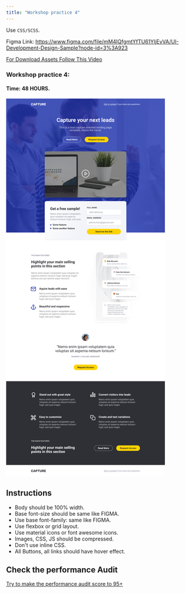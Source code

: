 ```yaml
---
title: "Workshop practice 4"
---
```


Use `CSS/SCSS`.

Figma Link: https://www.figma.com/file/mM4IQfgmtYfTU61YljEvVA/UI-Development-Design-Sample?node-id=3%3A923

[For Download Assets Follow This Video](https://www.youtube.com/watch?v=NpzL1MONwaw)
### Workshop practice 4: 
#### Time: 48 HOURS.

![workshop4 Neoito](/workshop4.png)

## Instructions 
* Body should be 100% width.
* Base font-size should be same like FIGMA.
* Use base font-family: same like FIGMA.
* Use flexbox or grid layout.
* Use material icons or font awesome icons.
* Images, CSS, JS should be compressed.
* Don't use inline CSS.
* All Buttons, all links should have hover effect.

## Check the performance Audit
[Try to make the performance audit score to 95+](https://developers.google.com/web/tools/lighthouse/)
